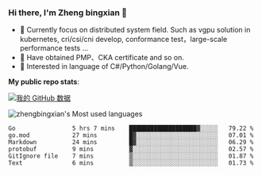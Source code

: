 ### Hi there, I'm Zheng bingxian  👋

* 📖  Currently focus on distributed system field. Such as vgpu solution in kubernetes, cri/csi/cni develop, conformance test，large-scale performance tests ...
* 🌱  Have obtained PMP、CKA certificate and so on.
* 👯  Interested in language of C#/Python/Golang/Vue.

**My public repo stats**:

[![我的 GitHub 数据](https://github-readme-stats.vercel.app/api?username=zhengbingxian&theme=merko)]()

![zhengbingxian's Most used languages](https://github-readme-stats.vercel.app/api/top-langs/?username=zhengbingxian&layout=compact&hide_border=true&langs_count=10)

<!--START_SECTION:waka-->

```text
Go                5 hrs 7 mins    ███████████████████▓░░░░░   79.22 %
go.mod            27 mins         █▓░░░░░░░░░░░░░░░░░░░░░░░   07.01 %
Markdown          24 mins         █▓░░░░░░░░░░░░░░░░░░░░░░░   06.29 %
protobuf          9 mins          ▓░░░░░░░░░░░░░░░░░░░░░░░░   02.57 %
GitIgnore file    7 mins          ▒░░░░░░░░░░░░░░░░░░░░░░░░   01.87 %
Text              6 mins          ▒░░░░░░░░░░░░░░░░░░░░░░░░   01.73 %
```

<!--END_SECTION:waka-->
